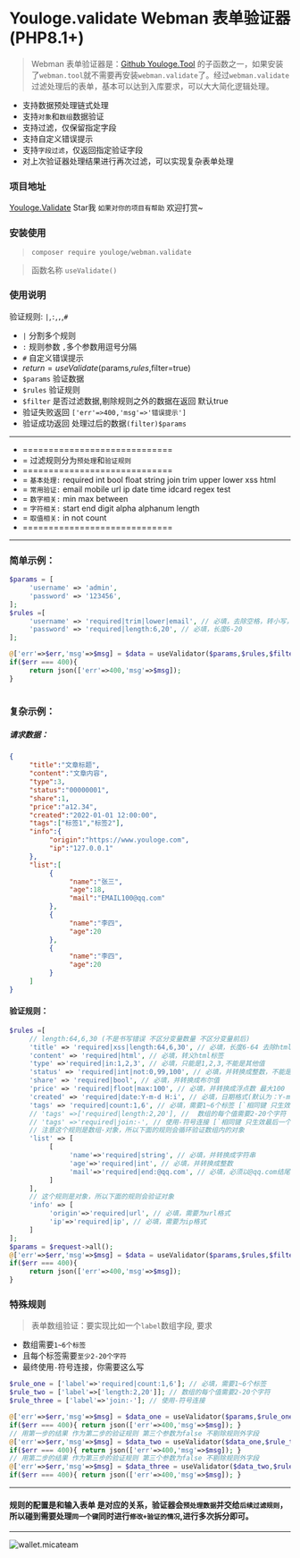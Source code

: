 # Youloge.validate Webman 表单验证器(PHP8.1+)

> Webman 表单验证器是：[Github Youloge.Tool](https://github.com/youfeed/webman.tool) 的子函数之一，如果安装了`webman.tool`就不需要再安装`webman.validate`了。经过`webman.validate` 过滤处理后的表单，基本可以达到入库要求，可以大大简化逻辑处理。

- 支持数据预处理链式处理
- 支持`对象`和`数组`数据验证
- 支持过滤，仅保留指定字段
- 支持自定义错误提示
- 支持`字段过滤`，仅返回指定验证字段
- 对上次验证器处理结果进行再次过滤，可以实现复杂表单处理

### 项目地址

[Youloge.Validate](https://github.com/youfeed/webman.validate) Star我 `如果对你的项目有帮助` 欢迎打赏~

###  安装使用

> `composer require youloge/webman.validate` 

> 函数名称 `useValidate()`

### 使用说明

 验证规则: `|`,`:`,`,`,`#`
 - `|` 分割多个规则
 - `:` 规则参数 `,`多个参数用逗号分隔
 - `#` 自定义错误提示
 - $return = useValidate($params,$rules,$filter=true)
 - `$params` 验证数据
 - `$rules` 验证规则
 - `$filter` 是否过滤数据,剔除规则之外的数据在返回 默认true
 -  验证失败返回 `['err'=>400,'msg'=>'错误提示']`
 -  验证成功返回 处理过后的数据`(filter)$params`

---
 * =============================
 * = 过滤规则分为`预处理`和`验证规则`
 * =============================
 * = `基本处理:` required int bool float string join trim upper lower xss html
 * = `常用验证:` email mobile url ip date time idcard regex test
 * = `数字相关:` min max between
 * = `字符相关:` start end digit alpha alphanum length
 * = `取值相关:` in not count
 * =============================
---

### 简单示例：

```php
$params = [
     'username' => 'admin',
     'password' => '123456',
];
$rules =[
     'username' => 'required|trim|lower|email', // 必填，去除空格，转小写，邮箱格式
     'password' => 'required|length:6,20', // 必填，长度6-20
];

@['err'=>$err,'msg'=>$msg] = $data = useValidator($params,$rules,$filter=true);
if($err === 400){
     return json(['err'=>400,'msg'=>$msg]);
}
 
```

### 复杂示例：
##### 请求数据：
```json
{
     "title":"文章标题",
     "content":"文章内容",
     "type":3,
     "status":"00000001",
     "share":1,
     "price":"a12.34",
     "created":"2022-01-01 12:00:00",
     "tags":["标签1","标签2"],
     "info":{
          "origin":"https://www.youloge.com",
          "ip":"127.0.0.1"
     },
     "list":[
          {
               "name":"张三",
               "age":18,
               "mail":"EMAIL100@qq.com"
          },
          {
               "name":"李四",
               "age":20
          },
          {
               "name":"李四",
               "age":20
          }
     ]
}
```
#### 验证规则：
```php
$rules =[
     // length:64,6,30 (不是书写错误 不区分变量数量 不区分变量前后)
     'title' => 'required|xss|length:64,6,30', // 必填，长度6-64 去除html去除 HTML 和 PHP 标签
     'content' => 'required|html', // 必填，转义html标签 
     'type' =>'required|in:1,2,3', // 必填，只能是1,2,3,不能是其他值
     'status' => 'required|int|not:0,99,100', // 必填，并转换成整数，不能是0,99,100
     'share' => 'required|bool', // 必填，并转换成布尔值
     'price' => 'required|floot|max:100', // 必填，并转换成浮点数 最大100
     'created' => 'required|date:Y-m-d H:i', // 必填，日期格式(默认为：Y-m-d H:i:s)
     'tags' => 'required|count:1,6', // 必填，需要1~6个标签 [`相同键 只生效最后一个哦`]
     // 'tags' =>['required|length:2,20'], //  数组的每个值需要2-20个字符 [`相同键 只生效最后一个哦`]
     // 'tags' =>'required|join:-', // 使用-符号连接 [`相同键 只生效最后一个哦`]
     // 注意这个规则是数组-对象，所以下面的规则会循环验证数组内的对象
     'list' => [
          [
               'name'=>'required|string', // 必填，并转换成字符串
               'age'=>'required|int', // 必填，并转换成整数
               'mail'=>'required|end:@qq.com', // 必填，必须以@qq.com结尾
          ]
     ],
     // 这个规则是对象，所以下面的规则会验证对象
     'info' => [
          'origin'=>'required|url', // 必填，需要为url格式
          'ip'=>'required|ip', // 必填，需要为ip格式
     ]
];
$params = $request->all();
@['err'=>$err,'msg'=>$msg] = $data = useValidator($params,$rules,$filter=true);
if($err === 400){
     return json(['err'=>400,'msg'=>$msg]);
}

```


### 特殊规则

> 表单数组验证：要实现比如一个`label`数组字段, 要求

- 数组需要`1~6个标签` 
- 且每个标签需要`至少2-20个字符`
- 最终使用`-`符号连接，你需要这么写

```php
$rule_one = ['label'=>'required|count:1,6']; // 必填，需要1~6个标签
$rule_two = ['label'=>['length:2,20']]; // 数组的每个值需要2-20个字符
$rule_three = ['label'=>'join:-']; // 使用-符号连接

@['err'=>$err,'msg'=>$msg] = $data_one = useValidator($params,$rule_one,true);
if($err === 400){ return json(['err'=>400,'msg'=>$msg]); }
// 用第一步的结果 作为第二步的验证规则 第三个参数为false 不剔除规则外字段
@['err'=>$err,'msg'=>$msg] = $data_two = useValidator($data_one,$rule_two,false);
if($err === 400){ return json(['err'=>400,'msg'=>$msg]); }
// 用第二步的结果 作为第三步的验证规则 第三个参数为false 不剔除规则外字段
@['err'=>$err,'msg'=>$msg] = $data_three = useValidator($data_two,$rule_three,false);
if($err === 400){ return json(['err'=>400,'msg'=>$msg]); }

```

---

#### 规则的配置是和输入表单 是对应的关系，验证器会`预处理数据`并交给`后续过滤规则`，所以碰到需要处理`同一个键`同时进行`修改+验证的情况`,进行多次拆分即可。

---

![wallet.micateam](https://img.youloge.com/wallet/micateam!0)